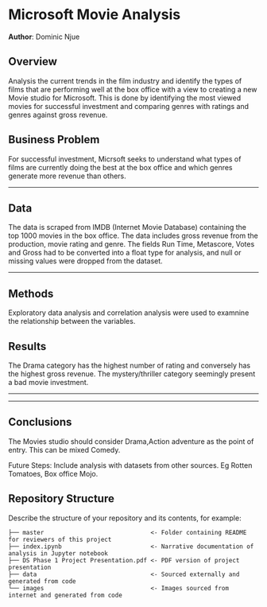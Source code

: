 # Microsoft Movie Analysis

**Author**: Dominic Njue

## Overview

Analysis the current trends in the film industry and identify the types of films that are performing well at the box office with a view to creating a new Movie studio for Microsoft. This is done by identifying the most viewed movies for successful investment and comparing genres with ratings and genres against gross revenue.
 

## Business Problem

For successful investment, Micrsoft seeks to understand what types of films are currently doing the best at the box office and which genres generate more revenue than others.



***

## Data
The data is scraped from IMDB (Internet Movie Database) containing the top 1000 movies in the box office. The data includes gross revenue from the production, movie rating and genre. The fields Run Time, Metascore, Votes and Gross had to be converted into a float type for analysis, and null or missing values were dropped from the dataset.


***

## Methods
Exploratory data analysis  and correlation analysis were used to examnine the relationship between the variables.


## Results


The Drama category has the highest number of rating and conversely has the highest gross revenue. The mystery/thriller category seemingly present a bad movie investment.


***

***



## Conclusions

The Movies studio should consider Drama,Action adventure as the point of entry. This can be mixed Comedy.

Future Steps:
Include analysis with datasets from other sources. Eg Rotten Tomatoes, Box office Mojo.






## Repository Structure

Describe the structure of your repository and its contents, for example:

```
├── master                              <- Folder containing README for reviewers of this project
├── index.ipynb                         <- Narrative documentation of analysis in Jupyter notebook
├── DS Phase 1 Project Presentation.pdf <- PDF version of project presentation
├── data                                <- Sourced externally and generated from code
└── images                              <- Images sourced from internet and generated from code
```
